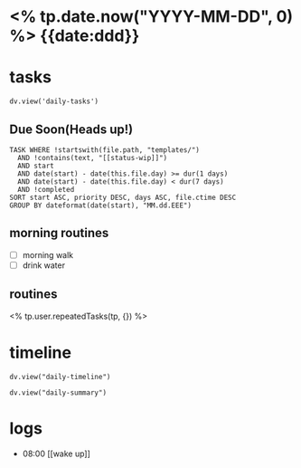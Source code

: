 # <% tp.date.now("YYYY-MM-DD", 0) %> {{date:ddd}}

# tasks

```dataviewjs
dv.view('daily-tasks')
```

## Due Soon(Heads up!)
```dataview
TASK WHERE !startswith(file.path, "templates/")
  AND !contains(text, "[[status-wip]]")
  AND start
  AND date(start) - date(this.file.day) >= dur(1 days)
  AND date(start) - date(this.file.day) < dur(7 days)
  AND !completed
SORT start ASC, priority DESC, days ASC, file.ctime DESC
GROUP BY dateformat(date(start), "MM.dd.EEE")
```


## morning routines
- [ ] morning walk
- [ ] drink water
## routines
<% tp.user.repeatedTasks(tp, {}) %>

# timeline

```dataviewjs
dv.view("daily-timeline")
```
```dataviewjs
dv.view("daily-summary")
```

# logs

- 08:00 [[wake up]]
